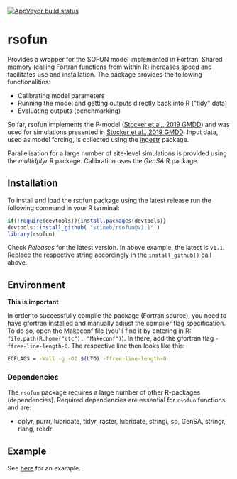 [![AppVeyor build status](https://ci.appveyor.com/api/projects/status/github/stineb/rsofun?branch=master&svg=true)](https://ci.appveyor.com/project/stineb/rsofun)

# rsofun

Provides a wrapper for the SOFUN model implemented in Fortran. Shared memory (calling Fortran functions from within R) increases speed and facilitates use and installation. The package provides the following functionalities:

- Calibrating model parameters
- Running the model and getting outputs directly back into R ("tidy" data)
- Evaluating outputs (benchmarking)

So far, rsofun implements the P-model ([Stocker et al., 2019 GMDD](https://www.geosci-model-dev-discuss.net/gmd-2019-200/)) and was used for simulations presented in [Stocker et al., 2019 GMDD](https://www.geosci-model-dev-discuss.net/gmd-2019-200/). Input data, used as model forcing, is collected using the [ingestr](https://stineb.github.io/ingestr/) package.

Parallelisation for a large number of site-level simulations is provided using the *multidplyr* R package. Calibration uses the *GenSA* R package. 

## Installation

To install and load the rsofun package using the latest release run the following command in your R terminal: 
```r
if(!require(devtools)){install.packages(devtools)}
devtools::install_github( "stineb/rsofun@v1.1" )
library(rsofun)
```
Check *Releases* for the latest version. In above example, the latest is `v1.1`. Replace the respective string accordingly in the `install_github()` call above.

## Environment

**This is important**

In order to successfully compile the package (Fortran source), you need to have gfortran installed and manually adjust the compiler flag specification. To do so, open the Makeconf file (you'll find it by entering in R: `file.path(R.home("etc"), "Makeconf")`). In there, add the gfortran flag `-ffree-line-length-0`. The respective line then looks like this:
```sh
FCFLAGS = -Wall -g -O2 $(LTO) -ffree-line-length-0
```

### Dependencies

The `rsofun` package requires a large number of other R-packages (dependencies). Required dependencies are essential for `rsofun` functions and are:

- dplyr, purrr, lubridate, tidyr, raster, lubridate, stringi, sp, GenSA, stringr, rlang, readr

## Example

See [here](https://rpubs.com/stineb/rsofun) for an example.

